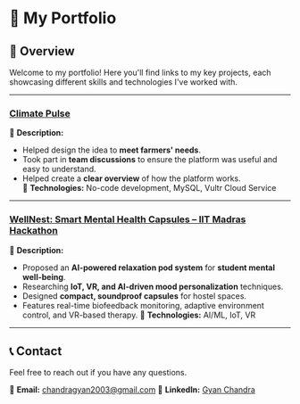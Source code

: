 # 💼 My Portfolio

## 📌 Overview  
Welcome to my portfolio! Here you'll find links to my key projects, each showcasing different skills and technologies I've worked with.  

---



### **[Climate Pulse](https://github.com/krtannu/ClimatePulse.git)**
📝 **Description:**  
- Helped design the idea to **meet farmers' needs**.  
- Took part in **team discussions** to ensure the platform was useful and easy to understand.  
- Helped create a **clear overview** of how the platform works.  
🔧 **Technologies:** No-code development, MySQL, Vultr Cloud Service  

---

### **[WellNest: Smart Mental Health Capsules – IIT Madras Hackathon]([https://github.com/krtannu2012/WellNest-Smart-Mental-Health-Capsules](https://github.com/IIITGYANIIIT/WellNest-Smart-Mental-Health-Capsules))**
📝 **Description:**  
- Proposed an **AI-powered relaxation pod system** for **student mental well-being**.  
- Researching **IoT, VR, and AI-driven mood personalization** techniques.  
- Designed **compact, soundproof capsules** for hostel spaces.  
- Features real-time biofeedback monitoring, adaptive environment control, and VR-based therapy.
🔧 **Technologies:** AI/ML, IoT, VR  

---

## 📞 Contact  
Feel free to reach out if you have any questions.  

📧 **Email:** chandragyan2003@gmail.com 
🔗 **LinkedIn:** [Gyan Chandra]([www.linkedin.com/in/gyanchandra29102003](https://www.linkedin.com/in/gyanchandra29102003?utm_source=share&utm_campaign=share_via&utm_content=profile&utm_medium=android_app))  

